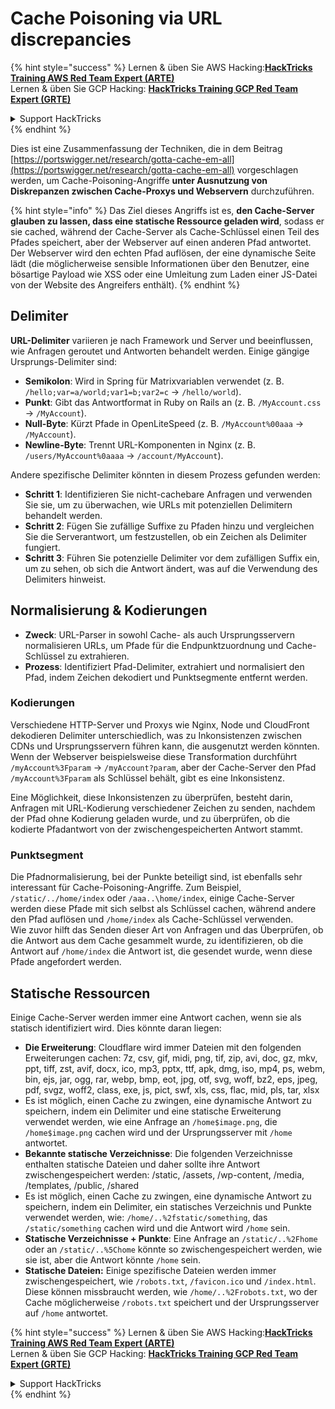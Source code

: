 # Cache Poisoning via URL discrepancies

{% hint style="success" %}
Lernen & üben Sie AWS Hacking:<img src="../../.gitbook/assets/arte.png" alt="" data-size="line">[**HackTricks Training AWS Red Team Expert (ARTE)**](https://training.hacktricks.xyz/courses/arte)<img src="../../.gitbook/assets/arte.png" alt="" data-size="line">\
Lernen & üben Sie GCP Hacking: <img src="../../.gitbook/assets/grte.png" alt="" data-size="line">[**HackTricks Training GCP Red Team Expert (GRTE)**<img src="../../.gitbook/assets/grte.png" alt="" data-size="line">](https://training.hacktricks.xyz/courses/grte)

<details>

<summary>Support HackTricks</summary>

* Überprüfen Sie die [**Abonnementpläne**](https://github.com/sponsors/carlospolop)!
* **Treten Sie der** 💬 [**Discord-Gruppe**](https://discord.gg/hRep4RUj7f) oder der [**Telegram-Gruppe**](https://t.me/peass) bei oder **folgen** Sie uns auf **Twitter** 🐦 [**@hacktricks\_live**](https://twitter.com/hacktricks\_live)**.**
* **Teilen Sie Hacking-Tricks, indem Sie PRs an die** [**HackTricks**](https://github.com/carlospolop/hacktricks) und [**HackTricks Cloud**](https://github.com/carlospolop/hacktricks-cloud) GitHub-Repos senden.

</details>
{% endhint %}

Dies ist eine Zusammenfassung der Techniken, die in dem Beitrag [https://portswigger.net/research/gotta-cache-em-all](https://portswigger.net/research/gotta-cache-em-all) vorgeschlagen werden, um Cache-Poisoning-Angriffe **unter Ausnutzung von Diskrepanzen zwischen Cache-Proxys und Webservern** durchzuführen.

{% hint style="info" %}
Das Ziel dieses Angriffs ist es, **den Cache-Server glauben zu lassen, dass eine statische Ressource geladen wird**, sodass er sie cached, während der Cache-Server als Cache-Schlüssel einen Teil des Pfades speichert, aber der Webserver auf einen anderen Pfad antwortet. Der Webserver wird den echten Pfad auflösen, der eine dynamische Seite lädt (die möglicherweise sensible Informationen über den Benutzer, eine bösartige Payload wie XSS oder eine Umleitung zum Laden einer JS-Datei von der Website des Angreifers enthält).
{% endhint %}

## Delimiter

**URL-Delimiter** variieren je nach Framework und Server und beeinflussen, wie Anfragen geroutet und Antworten behandelt werden. Einige gängige Ursprungs-Delimiter sind:

* **Semikolon**: Wird in Spring für Matrixvariablen verwendet (z. B. `/hello;var=a/world;var1=b;var2=c` → `/hello/world`).
* **Punkt**: Gibt das Antwortformat in Ruby on Rails an (z. B. `/MyAccount.css` → `/MyAccount`).
* **Null-Byte**: Kürzt Pfade in OpenLiteSpeed (z. B. `/MyAccount%00aaa` → `/MyAccount`).
* **Newline-Byte**: Trennt URL-Komponenten in Nginx (z. B. `/users/MyAccount%0aaaa` → `/account/MyAccount`).

Andere spezifische Delimiter könnten in diesem Prozess gefunden werden:

* **Schritt 1**: Identifizieren Sie nicht-cachebare Anfragen und verwenden Sie sie, um zu überwachen, wie URLs mit potenziellen Delimitern behandelt werden.
* **Schritt 2**: Fügen Sie zufällige Suffixe zu Pfaden hinzu und vergleichen Sie die Serverantwort, um festzustellen, ob ein Zeichen als Delimiter fungiert.
* **Schritt 3**: Führen Sie potenzielle Delimiter vor dem zufälligen Suffix ein, um zu sehen, ob sich die Antwort ändert, was auf die Verwendung des Delimiters hinweist.

## Normalisierung & Kodierungen

* **Zweck**: URL-Parser in sowohl Cache- als auch Ursprungsservern normalisieren URLs, um Pfade für die Endpunktzuordnung und Cache-Schlüssel zu extrahieren.
* **Prozess**: Identifiziert Pfad-Delimiter, extrahiert und normalisiert den Pfad, indem Zeichen dekodiert und Punktsegmente entfernt werden.

### **Kodierungen**

Verschiedene HTTP-Server und Proxys wie Nginx, Node und CloudFront dekodieren Delimiter unterschiedlich, was zu Inkonsistenzen zwischen CDNs und Ursprungsservern führen kann, die ausgenutzt werden könnten. Wenn der Webserver beispielsweise diese Transformation durchführt `/myAccount%3Fparam` → `/myAccount?param`, aber der Cache-Server den Pfad `/myAccount%3Fparam` als Schlüssel behält, gibt es eine Inkonsistenz. 

Eine Möglichkeit, diese Inkonsistenzen zu überprüfen, besteht darin, Anfragen mit URL-Kodierung verschiedener Zeichen zu senden, nachdem der Pfad ohne Kodierung geladen wurde, und zu überprüfen, ob die kodierte Pfadantwort von der zwischengespeicherten Antwort stammt.

### Punktsegment

Die Pfadnormalisierung, bei der Punkte beteiligt sind, ist ebenfalls sehr interessant für Cache-Poisoning-Angriffe. Zum Beispiel, `/static/../home/index` oder `/aaa..\home/index`, einige Cache-Server werden diese Pfade mit sich selbst als Schlüssel cachen, während andere den Pfad auflösen und `/home/index` als Cache-Schlüssel verwenden.\
Wie zuvor hilft das Senden dieser Art von Anfragen und das Überprüfen, ob die Antwort aus dem Cache gesammelt wurde, zu identifizieren, ob die Antwort auf `/home/index` die Antwort ist, die gesendet wurde, wenn diese Pfade angefordert werden.

## Statische Ressourcen

Einige Cache-Server werden immer eine Antwort cachen, wenn sie als statisch identifiziert wird. Dies könnte daran liegen:

* **Die Erweiterung**: Cloudflare wird immer Dateien mit den folgenden Erweiterungen cachen: 7z, csv, gif, midi, png, tif, zip, avi, doc, gz, mkv, ppt, tiff, zst, avif, docx, ico, mp3, pptx, ttf, apk, dmg, iso, mp4, ps, webm, bin, ejs, jar, ogg, rar, webp, bmp, eot, jpg, otf, svg, woff, bz2, eps, jpeg, pdf, svgz, woff2, class, exe, js, pict, swf, xls, css, flac, mid, pls, tar, xlsx
* Es ist möglich, einen Cache zu zwingen, eine dynamische Antwort zu speichern, indem ein Delimiter und eine statische Erweiterung verwendet werden, wie eine Anfrage an `/home$image.png`, die `/home$image.png` cachen wird und der Ursprungsserver mit `/home` antwortet.
* **Bekannte statische Verzeichnisse**: Die folgenden Verzeichnisse enthalten statische Dateien und daher sollte ihre Antwort zwischengespeichert werden: /static, /assets, /wp-content, /media, /templates, /public, /shared
* Es ist möglich, einen Cache zu zwingen, eine dynamische Antwort zu speichern, indem ein Delimiter, ein statisches Verzeichnis und Punkte verwendet werden, wie: `/home/..%2fstatic/something`, das `/static/something` cachen wird und die Antwort wird `/home` sein.
* **Statische Verzeichnisse + Punkte**: Eine Anfrage an `/static/..%2Fhome` oder an `/static/..%5Chome` könnte so zwischengespeichert werden, wie sie ist, aber die Antwort könnte `/home` sein.
* **Statische Dateien:** Einige spezifische Dateien werden immer zwischengespeichert, wie `/robots.txt`, `/favicon.ico` und `/index.html`. Diese können missbraucht werden, wie `/home/..%2Frobots.txt`, wo der Cache möglicherweise `/robots.txt` speichert und der Ursprungsserver auf `/home` antwortet.

{% hint style="success" %}
Lernen & üben Sie AWS Hacking:<img src="../../.gitbook/assets/arte.png" alt="" data-size="line">[**HackTricks Training AWS Red Team Expert (ARTE)**](https://training.hacktricks.xyz/courses/arte)<img src="../../.gitbook/assets/arte.png" alt="" data-size="line">\
Lernen & üben Sie GCP Hacking: <img src="../../.gitbook/assets/grte.png" alt="" data-size="line">[**HackTricks Training GCP Red Team Expert (GRTE)**<img src="../../.gitbook/assets/grte.png" alt="" data-size="line">](https://training.hacktricks.xyz/courses/grte)

<details>

<summary>Support HackTricks</summary>

* Überprüfen Sie die [**Abonnementpläne**](https://github.com/sponsors/carlospolop)!
* **Treten Sie der** 💬 [**Discord-Gruppe**](https://discord.gg/hRep4RUj7f) oder der [**Telegram-Gruppe**](https://t.me/peass) bei oder **folgen** Sie uns auf **Twitter** 🐦 [**@hacktricks\_live**](https://twitter.com/hacktricks\_live)**.**
* **Teilen Sie Hacking-Tricks, indem Sie PRs an die** [**HackTricks**](https://github.com/carlospolop/hacktricks) und [**HackTricks Cloud**](https://github.com/carlospolop/hacktricks-cloud) GitHub-Repos senden.

</details>
{% endhint %}
